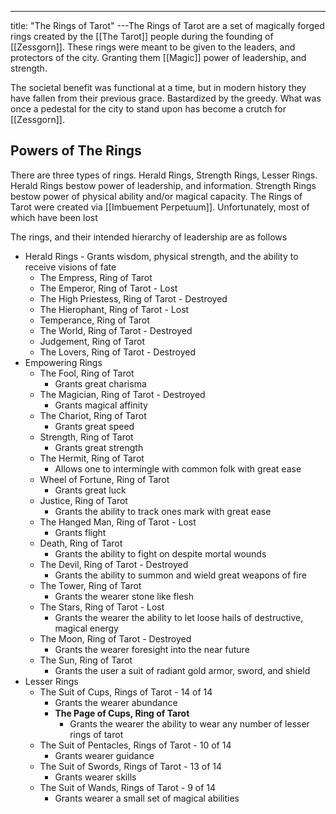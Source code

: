 ---
title: "The Rings of Tarot"
---The Rings of Tarot are a set of magically forged rings created by the [[The Tarot]] people during the founding of [[Zessgorn]]. These rings were meant to be given to the leaders, and protectors of the city. Granting them [[Magic]] power of leadership, and strength.

The societal benefit was functional at a time, but in modern history they have fallen from their previous grace. Bastardized by the greedy. What was once a pedestal for the city to stand upon has become a crutch for [[Zessgorn]].

## Powers of The Rings
There are three types of rings. Herald Rings, Strength Rings, Lesser Rings. Herald Rings bestow power of leadership, and information. Strength Rings bestow power of physical ability and/or magical capacity. The Rings of Tarot were created via [[Imbuement Perpetuum]]. Unfortunately, most of which have been lost

The rings, and their intended hierarchy of leadership are as follows
- Herald Rings - Grants wisdom, physical strength, and the ability to receive visions of fate
	- The Empress, Ring of Tarot
	- The Emperor, Ring of Tarot - Lost
	- The High Priestess, Ring of Tarot - Destroyed
	- The Hierophant, Ring of Tarot - Lost
	- Temperance, Ring of Tarot
	- The World, Ring of Tarot - Destroyed
	- Judgement, Ring of Tarot
	- The Lovers, Ring of Tarot - Destroyed
- Empowering Rings
	- The Fool, Ring of Tarot
		- Grants great charisma
	- The Magician, Ring of Tarot - Destroyed
		- Grants magical affinity
	- The Chariot, Ring of Tarot
		- Grants great speed
	- Strength, Ring of Tarot
		- Grants great strength
	- The Hermit, Ring of Tarot
		- Allows one to intermingle with common folk with great ease
	- Wheel of Fortune, Ring of Tarot
		- Grants great luck
	- Justice, Ring of Tarot
		- Grants the ability to track ones mark with great ease
	- The Hanged Man, Ring of Tarot - Lost
		- Grants flight
	- Death, Ring of Tarot
		- Grants the ability to fight on despite mortal wounds
	- The Devil, Ring of Tarot - Destroyed
		- Grants the ability to summon and wield great weapons of fire
	- The Tower, Ring of Tarot
		- Grants the wearer stone like flesh
	- The Stars, Ring of Tarot - Lost
		- Grants the wearer the ability to let loose hails of destructive, magical energy
	- The Moon, Ring of Tarot - Destroyed
		- Grants the wearer foresight into the near future
	- The Sun, Ring of Tarot
		- Grants the user a suit of radiant gold armor, sword, and shield
- Lesser Rings
	- The Suit of Cups, Rings of Tarot - 14 of 14
		- Grants the wearer abundance
		- **The Page of Cups, Ring of Tarot** 
			- Grants the wearer the ability to wear any number of lesser rings of tarot
	- The Suit of Pentacles, Rings of Tarot  - 10 of 14
		- Grants wearer guidance
	- The Suit of Swords, Rings of Tarot - 13 of 14
		- Grants wearer skills
	- The Suit of Wands, Rings of Tarot - 9 of 14
		- Grants wearer a small set of magical abilities
